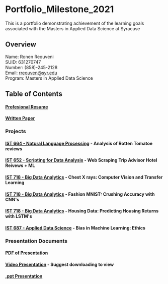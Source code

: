 # Portfolio_Milestone_2021
This is a portfolio demonstrating achievement of the learning goals associated with the Masters in Applied Data Science at Syracuse 

## Overview 

Name: Ronen Reouveni <br/>
SUID: 631270747 <br/>
Number: (858)-245-2128 <br/>
Email: rreouven@syr.edu <br/>
Program: Masters in Applied Data Science <br/>


## Table of Contents 

#### [Profesional Resume](https://github.com/RonenReouveni/resume/blob/ca257de53470b426ddf4a7f321b6e79753835660/ronen_reouveni_resume%20(1).pdf)

#### [Written Paper](https://github.com/RonenReouveni/written_portfolio/blob/95ceedb1998da0210a7c8131129f56f5d92e9155/ronen_reouveni_portfolio_draft2.pdf)

### Projects

#### [IST 664 - Natural Language Processing](https://github.com/RonenReouveni/RottenTomatoe) - Analysis of Rotten Tomatoe reviews

#### [IST 652 - Scripting for Data Analysis](https://github.com/RonenReouveni/TripAdvisor) - Web Scraping Trip Advisor Hotel Reivews + ML

#### [IST 718 - Big Data Analytics](https://github.com/RonenReouveni/chest_x_ray) - Chest X rays: Computer Vision and Transfer Learning

#### [IST 718 - Big Data Analytics](https://github.com/RonenReouveni/fashionMnist) - Fashion MNIST: Crushing Accuracy with CNN's

#### [IST 718 - Big Data Analytics](https://github.com/RonenReouveni/ZipCodes) - Housing Data: Predicting Housing Returns with LSTM's

#### [IST 687 - Applied Data Science](https://github.com/RonenReouveni/BiasInML) - Bias in Machine Learning: Ethics

### Presentation Documents 

#### [PDF of Presentation](https://drive.google.com/file/d/11yBMlxsN8w7Grt1aGpVvxqBGg9-B7sUE/view?usp=sharing)

#### [Video Presentation](https://drive.google.com/file/d/1XBgKYU_X9rij2WJfMuViMBiCJiPiPcba/view?usp=sharing) - Suggest downloading to view

#### [.ppt Presentation](https://github.com/RonenReouveni/presentation/blob/0256f6866acc26d3ee8d02d0d5f7d1e197969c23/ronen_reouveni_presentation_ppt.pptx)
